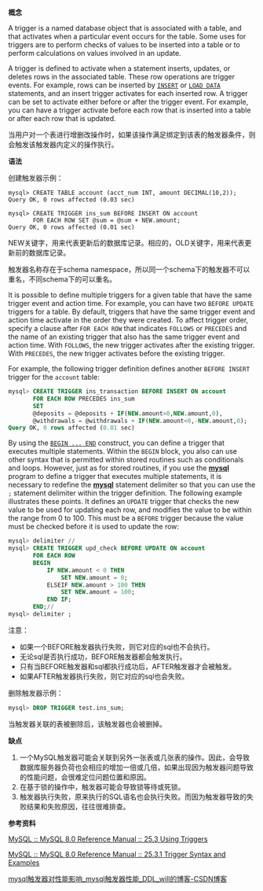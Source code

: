 **概念**

A trigger is a named database object that is associated with a table, and that activates when a particular event occurs for the table. Some uses for triggers are to perform checks of values to be inserted into a table or to perform calculations on values involved in an update. 

A trigger is defined to activate when a statement inserts, updates, or deletes rows in the associated table. These row operations are trigger events. For example, rows can be inserted by [`INSERT`](https://dev.mysql.com/doc/refman/8.0/en/insert.html) or [`LOAD DATA`](https://dev.mysql.com/doc/refman/8.0/en/load-data.html) statements, and an insert trigger activates for each inserted row. A trigger can be set to activate either before or after the trigger event. For example, you can have a trigger activate before each row that is inserted into a table or after each row that is updated. 

当用户对一个表进行增删改操作时，如果该操作满足绑定到该表的触发器条件，则会触发该触发器内定义的操作执行。



**语法**

创建触发器示例：

```mysql
mysql> CREATE TABLE account (acct_num INT, amount DECIMAL(10,2));
Query OK, 0 rows affected (0.03 sec)

mysql> CREATE TRIGGER ins_sum BEFORE INSERT ON account
       FOR EACH ROW SET @sum = @sum + NEW.amount;
Query OK, 0 rows affected (0.01 sec)
```

NEW关键字，用来代表更新后的数据库记录。相应的，OLD关键字，用来代表更新前的数据库记录。

触发器名称存在于schema namespace，所以同一个schema下的触发器不可以重名，不同schema下的可以重名。

 It is possible to define multiple triggers for a given table that have the same trigger event and action time. For example, you can have two `BEFORE UPDATE` triggers for a table. By default, triggers that have the same trigger event and action time activate in the order they were created. To affect trigger order, specify a clause after `FOR EACH ROW` that indicates `FOLLOWS` or `PRECEDES` and the name of an existing trigger that also has the same trigger event and action time. With `FOLLOWS`, the new trigger activates after the existing trigger. With `PRECEDES`, the new trigger activates before the existing trigger. 

 For example, the following trigger definition defines another `BEFORE INSERT` trigger for the `account` table: 

```sql
mysql> CREATE TRIGGER ins_transaction BEFORE INSERT ON account
       FOR EACH ROW PRECEDES ins_sum
       SET
       @deposits = @deposits + IF(NEW.amount>0,NEW.amount,0),
       @withdrawals = @withdrawals + IF(NEW.amount<0,-NEW.amount,0);
Query OK, 0 rows affected (0.01 sec)
```

By using the [`BEGIN ... END`](https://dev.mysql.com/doc/refman/8.0/en/begin-end.html) construct, you can define a trigger that executes multiple statements. Within the `BEGIN` block, you also can use other syntax that is permitted within stored routines such as conditionals and loops. However, just as for stored routines, if you use the [**mysql**](https://dev.mysql.com/doc/refman/8.0/en/mysql.html) program to define a trigger that executes multiple statements, it is necessary to redefine the [**mysql**](https://dev.mysql.com/doc/refman/8.0/en/mysql.html) statement delimiter so that you can use the `;` statement delimiter within the trigger definition. The following example illustrates these points. It defines an `UPDATE` trigger that checks the new value to be used for updating each row, and modifies the value to be within the range from 0 to 100. This must be a `BEFORE` trigger because the value must be checked before it is used to update the row: 

```sql
mysql> delimiter //
mysql> CREATE TRIGGER upd_check BEFORE UPDATE ON account
       FOR EACH ROW
       BEGIN
           IF NEW.amount < 0 THEN
               SET NEW.amount = 0;
           ELSEIF NEW.amount > 100 THEN
               SET NEW.amount = 100;
           END IF;
       END;//
mysql> delimiter ;
```

注意：

- 如果一个BEFORE触发器执行失败，则它对应的sql也不会执行。
- 无论sql是否执行成功，BEFORE触发器都会触发执行。
- 只有当BEFORE触发器和sql都执行成功后，AFTER触发器才会被触发。
- 如果AFTER触发器执行失败，则它对应的sql也会失败。



删除触发器示例：

```sql
mysql> DROP TRIGGER test.ins_sum;
```

当触发器关联的表被删除后，该触发器也会被删掉。



**缺点**

1. 一个MySQL触发器可能会关联到另外一张表或几张表的操作。因此，会导致数据库服务器负荷也会相应的增加一倍或几倍，如果出现因为触发器问题导致的性能问题，会很难定位问题位置和原因。
2. 在基于锁的操作中，触发器可能会导致锁等待或死锁。
3. 触发器执行失败，原来执行的SQL语名也会执行失败。而因为触发器导致的失败结果和失败原因，往往很难排查。 



**参考资料**

 [MySQL :: MySQL 8.0 Reference Manual :: 25.3 Using Triggers](https://dev.mysql.com/doc/refman/8.0/en/triggers.html) 

 [MySQL :: MySQL 8.0 Reference Manual :: 25.3.1 Trigger Syntax and Examples](https://dev.mysql.com/doc/refman/8.0/en/trigger-syntax.html) 

 [mysql触发器对性能影响_mysql触发器性能_DDL_will的博客-CSDN博客](https://blog.csdn.net/sinat_41780498/article/details/80651551) 